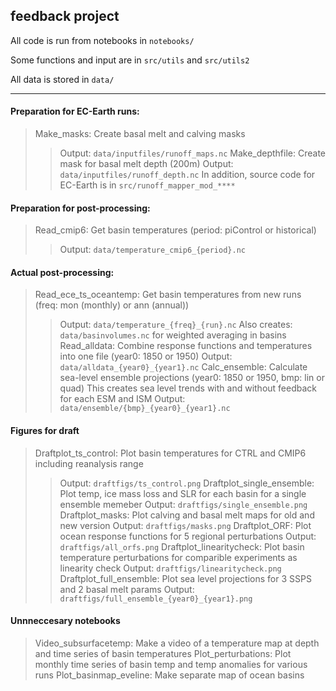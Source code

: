 ## feedback project

All code is run from notebooks in `notebooks/`

Some functions and input are in `src/utils` and `src/utils2`

All data is stored in `data/`

---

#### Preparation for EC-Earth runs:
> Make_masks: Create basal melt and calving masks 
>> Output: `data/inputfiles/runoff_maps.nc`
> Make_depthfile: Create mask for basal melt depth (200m)
>> Output: `data/inputfiles/runoff_depth.nc`
> In addition, source code for EC-Earth is in `src/runoff_mapper_mod_****`

#### Preparation for post-processing:
> Read_cmip6: Get basin temperatures (period: piControl or historical)
>> Output: `data/temperature_cmip6_{period}.nc`

#### Actual post-processing:
> Read_ece_ts_oceantemp: Get basin temperatures from new runs (freq: mon (monthly) or ann (annual))
>> Output: `data/temperature_{freq}_{run}.nc`
>> Also creates: `data/basinvolumes.nc` for weighted averaging in basins
> Read_alldata: Combine response functions and temperatures into one file (year0: 1850 or 1950)
>> Output: `data/alldata_{year0}_{year1}.nc`
> Calc_ensemble: Calculate sea-level ensemble projections (year0: 1850 or 1950, bmp: lin or quad)
> This creates sea level trends with and without feedback for each ESM and ISM
>> Output: `data/ensemble/{bmp}_{year0}_{year1}.nc`

#### Figures for draft
> Draftplot_ts_control: Plot basin temperatures for CTRL and CMIP6 including reanalysis range
>> Output: `draftfigs/ts_control.png`
> Draftplot_single_ensemble: Plot temp, ice mass loss and SLR for each basin for a single ensemble memeber
>> Output: `draftfigs/single_ensemble.png`
> Draftplot_masks: Plot calving and basal melt maps for old and new version
>> Output: `draftfigs/masks.png`
> Draftplot_ORF: Plot ocean response functions for 5 regional perturbations
>> Output: `draftfigs/all_orfs.png`
> Draftplot_linearitycheck: Plot basin temperature perturbations for comparible experiments as linearity check
>> Output: `draftfigs/linearitycheck.png`
> Draftplot_full_ensemble: Plot sea level projections for 3 SSPS and 2 basal melt params
>> Output: `draftfigs/full_ensemble_{year0}_{year1}.png`

#### Unnneccesary notebooks 
> Video_subsurfacetemp: Make a video of a temperature map at depth and time series of basin temperatures
> Plot_perturbations: Plot monthly time series of basin temp and temp anomalies for various runs
> Plot_basinmap_eveline: Make separate map of ocean basins

